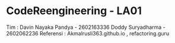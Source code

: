 # CodeReengineering - LA01
Tim :
Davin Nayaka Pandya - 2602163336
Doddy Suryadharma - 2602062236
Referensi : Akmalrusli363.github.io , refactoring.guru
